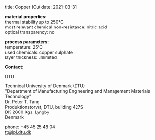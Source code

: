 title: Copper (Cu)
date: 2021-03-31

__material properties:__  	
thermal stability up to	250°C  
most relevant chemical non-resistance:	nitric acid  
optical transparency:	no
	
__process parameters:__  	
temperature:	25°C  
used chemicals:	copper sulphate  	
layer thickness:	unlimited
<!--break-->
__Contact:__  

DTU

Technical University of Denmark (DTU)  
"Department of Manufacturing Engineering and Management
Materials Technology"  
Dr. Peter T. Tang  
Produktionstorvet, DTU, building 427S  
DK-2800 Kgs. Lyngby  
Denmark

phone: +45 45 25 48 04  
tt@ipl.dtu.dk